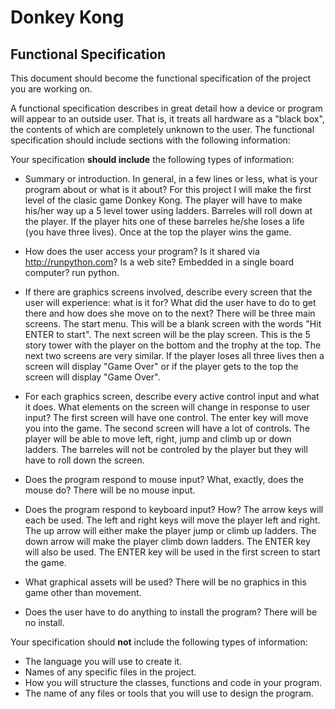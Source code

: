 # Donkey Kong



## Functional Specification

This document should become the functional specification of the project you are working on.

A functional specification describes in great detail how a device or program will appear to an
outside user. That is, it treats all hardware as a "black box", the contents of which are completely
unknown to the user. The functional specification should include sections with the following information:

Your specification **should include** the following types of information:


* Summary or introduction. In general, in a few lines or less, what is your program about or what is it about?
    For this project I will make the first level of the clasic game Donkey Kong. The player will have to make his/her way up a 5 level tower using ladders. Barreles will roll down at the player. If the player hits one of these barreles he/she loses a life (you have three lives). Once at the top the player wins the game.

* How does the user access your program? Is it shared via http://runpython.com? Is a web site? Embedded in 
  a single board computer? 
  run python.

* If there are graphics screens involved, describe every screen that the user will experience: what is it for? 
    What did the user have to do to get there and how does she move on to the next?
 There will be three main screens. The start menu. This will be a blank screen with the words "Hit ENTER to start". The next screen will be the play screen. This is the 5 story tower with the player on the bottom and the trophy at the top. The next two screens are very similar. If the player loses all three lives then a screen will display "Game Over" or if the player gets to the top the screen will display "Game Over". 

* For each graphics screen, describe every active control input and what it does. What elements on the screen will
  change in response to user input?
    The first screen will have one control. The enter key will move you into the game. The second screen will have a lot of controls. The player will be able to move left, right, jump and climb up or down ladders. The barreles will not be controled by the player but they will have to roll down the screen.

* Does the program respond to mouse input? What, exactly, does the mouse do?
  There will be no mouse input.

* Does the program respond to keyboard input? How?
  The arrow keys will each be used. The left and right keys will move the player left and right. The up arrow will either make the player jump or climb up ladders. The down arrow will make the player climb down ladders. The ENTER key will also be used. The ENTER key will be used in the first screen to start the game.

* What graphical assets will be used?
 There will be no graphics in this game other than movement.

* Does the user have to do anything to install the program?
  There will be no install.

Your specification should **not** include the following types of information:

* The language you will use to create it.
* Names of any specific files in the project.
* How you will structure the classes, functions and code in your program.
* The name of any files or tools that you will use to design the program.
